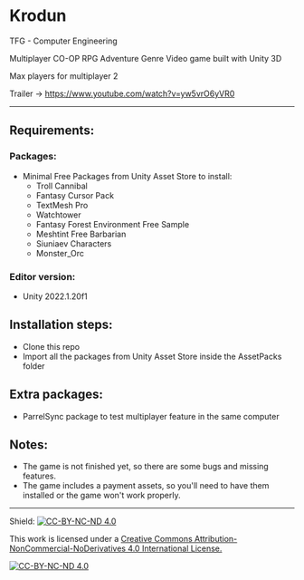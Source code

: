 # Krodun
TFG - Computer Engineering

Multiplayer CO-OP RPG Adventure Genre Video game built with Unity 3D

Max players for multiplayer 2

Trailer -> https://www.youtube.com/watch?v=yw5vrO6yVR0

---
 
## Requirements:

### Packages:
- Minimal Free Packages from Unity Asset Store to install:
  - Troll Cannibal
  - Fantasy Cursor Pack
  - TextMesh Pro
  - Watchtower
  - Fantasy Forest Environment Free Sample
  - Meshtint Free Barbarian
  - Siuniaev Characters
  - Monster_Orc

### Editor version:
- Unity 2022.1.20f1

## Installation steps:

- Clone this repo
- Import all the packages from Unity Asset Store inside the AssetPacks folder 

## Extra packages:

- ParrelSync package to test multiplayer feature in the same computer

## Notes:

- The game is not finished yet, so there are some bugs and missing features.
- The game includes a payment assets, so you'll need to have them installed or the game won't work properly.

---

Shield: [![CC-BY-NC-ND 4.0][CC-BY-NC-ND-shield]][CC-BY-NC-ND]

This work is licensed under a [Creative Commons Attribution-NonCommercial-NoDerivatives 4.0 International License.][CC-BY-NC-ND]

[![CC-BY-NC-ND 4.0][CC-BY-NC-ND-image]][CC-BY-NC-ND]

[CC-BY-NC-ND-shield]: https://img.shields.io/badge/License-CC--BY--NC--ND--4.0-lightgrey
[CC-BY-NC-ND]: http://creativecommons.org/licenses/by-nc-nd/4.0/
[CC-BY-NC-ND-image]: https://i.creativecommons.org/l/by-nc-nd/4.0/88x31.png

